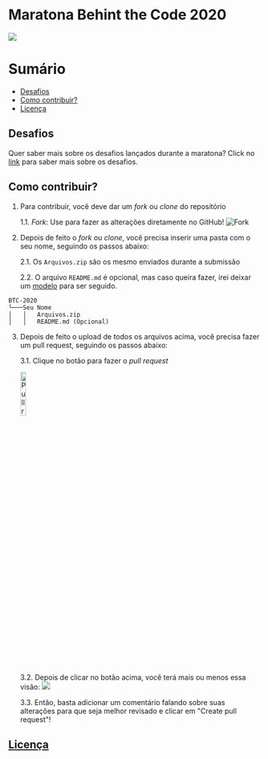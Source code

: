 # Maratona Behint the Code 2020

![](https://maratona.dev/static/img/ready-set-code.jpg)

# Sumário
- [Desafios](#desafios)
- [Como contribuir?](#como-contribuir)
- [Licença](#licença)

## Desafios

Quer saber mais sobre os desafios lançados durante a maratona? Click no [link](https://github.com/maratonadev-br) para saber mais sobre os desafios.

## Como contribuir?

1. Para contribuir, você deve dar um *fork* ou *clone* do repositório

    1.1. *Fork*: Use para fazer as alterações diretamente no GitHub! ![Fork](https://docs.github.com/assets/images/help/repository/code-button.png)

2. Depois de feito o *fork* ou *clone*, você precisa inserir uma pasta com o seu nome, seguindo os passos abaixo:

    2.1. Os `Arquivos.zip` são os mesmo enviados durante a submissão
  
    2.2. O arquivo `README.md` é opcional, mas caso queira fazer, irei deixar um [modelo](./modelo.md) para ser seguido.

```
BTC-2020
└───Seu Nome
│   │   Arquivos.zip
│   │   README.md (Opcional)
```

3. Depois de feito o upload de todos os arquivos acima, você precisa fazer um pull request, seguindo os passos abaixo:

	3.1. Clique no botão para fazer o *pull request*
  
    <a href="https://github.com/esau-morais/BTC-2020/compare">
	    <img src="https://cdn.iconscout.com/icon/free/png-256/social-285-116319.png" alt="Pull request" width="15%" />
    </a>
  
	3.2. Depois de clicar no botão acima, você terá mais ou menos essa visão:
	![](https://storage.googleapis.com/cdn.thenewstack.io/media/2018/06/bd933597-propen.png)
  
	3.3. Então, basta adicionar um comentário falando sobre suas alterações para que seja melhor revisado e clicar em "Create pull request"!

## [Licença](./LICENSE)
